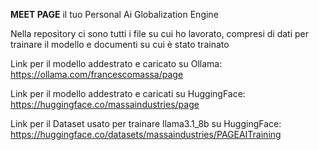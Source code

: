 **MEET PAGE**
il tuo
Personal
Ai
Globalization
Engine

Nella repository ci sono tutti i file su cui ho lavorato, compresi di dati per trainare il modello e documenti su cui è stato trainato

Link per il modello addestrato e caricato su Ollama:
https://ollama.com/francescomassa/page

Link per il modello addestrato e caricati su HuggingFace:
https://huggingface.co/massaindustries/page

Link per il Dataset usato per trainare llama3.1_8b su HuggingFace:
https://huggingface.co/datasets/massaindustries/PAGEAITraining
